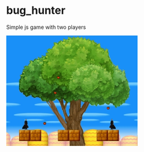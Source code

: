# bug_hunter
Simple js game with two players

![](https://github.com/submaps/bug_hunter/blob/master/bug_hunter.jpg)
